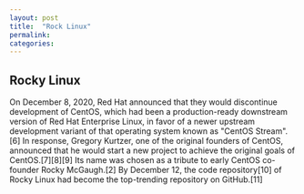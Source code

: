 ```yaml
---
layout: post
title:  "Rock Linux"
permalink:
categories: 
---
```




## Rocky Linux

On December 8, 2020, Red Hat announced that they would discontinue development of CentOS, which had been a production-ready downstream version of Red Hat Enterprise Linux, in favor of a newer upstream development variant of that operating system known as "CentOS Stream".[6] In response, Gregory Kurtzer, one of the original founders of CentOS, announced that he would start a new project to achieve the original goals of CentOS.[7][8][9] Its name was chosen as a tribute to early CentOS co-founder Rocky McGaugh.[2] By December 12, the code repository[10] of Rocky Linux had become the top-trending repository on GitHub.[11]
